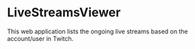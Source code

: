# LiveStreamsViewer
This web application lists the ongoing live streams based on the account/user in Twitch.
